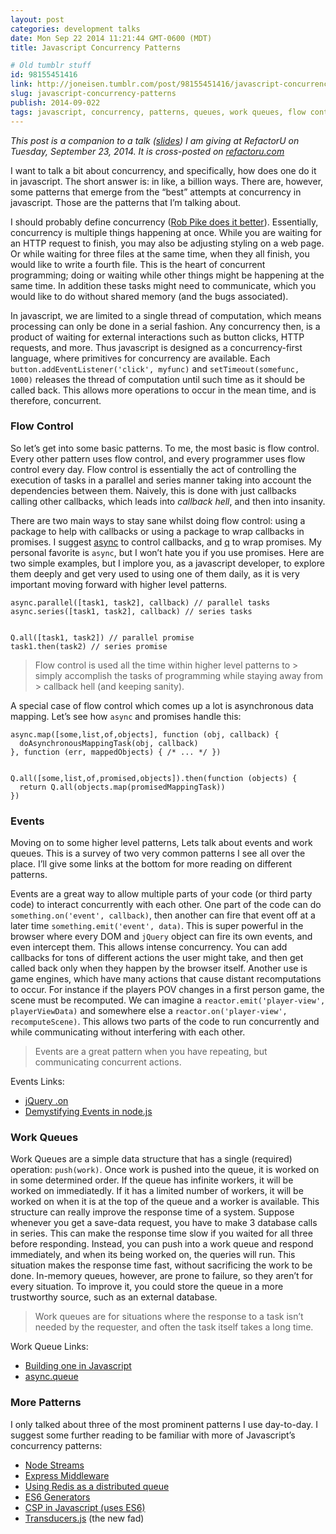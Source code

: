 ```yaml
---
layout: post
categories: development talks
date: Mon Sep 22 2014 11:21:44 GMT-0600 (MDT)
title: Javascript Concurrency Patterns

# Old tumblr stuff
id: 98155451416
link: http://joneisen.tumblr.com/post/98155451416/javascript-concurrency-patterns
slug: javascript-concurrency-patterns
publish: 2014-09-022
tags: javascript, concurrency, patterns, queues, work queues, flow control, async, promises, events
---
```



*This post is a companion to a talk ([slides](http://talks.joneisen.me/presentation-javascript-concurrency-patterns/refactoru-9-23-2014.slide)) I am giving at RefactorU on Tuesday, September 23, 2014. It is cross-posted on [refactoru.com](http://blog.refactoru.com/javascript-concurrency-patterns/)*

I want to talk a bit about concurrency, and specifically, how does one do it in javascript. The short answer is: in like, a billion ways. There are, however, some patterns that emerge from the “best” attempts at concurrency in javascript. Those are the patterns that I’m talking about.

I should probably define concurrency ([Rob Pike does it better](https://talks.golang.org/2012/concurrency.slide#1)). Essentially, concurrency is multiple things happening at once. While you are waiting for an HTTP request to finish, you may also be adjusting styling on a web page. Or while waiting for three files at the same time, when they all finish, you would like to write a fourth file. This is the heart of concurrent programming; doing or waiting while other things might be happening at the same time. In addition these tasks might need to communicate, which you would like to do without shared memory (and the bugs associated).

In javascript, we are limited to a single thread of computation, which means processing can only be done in a serial fashion. Any concurrency then, is a product of waiting for external interactions such as button clicks, HTTP requests, and more. Thus javascript is designed as a concurrency-first language, where primitives for concurrency are available. Each `button.addEventListener('click', myfunc)` and `setTimeout(somefunc, 1000)` releases the thread of computation until such time as it should be called back. This allows more operations to occur in the mean time, and is therefore, concurrent.

### Flow Control

So let’s get into some basic patterns. To me, the most basic is flow control. Every other pattern uses flow control, and every programmer uses flow control every day. Flow control is essentially the act of controlling the execution of tasks in a parallel and series manner taking into account the dependencies between them. Naively, this is done with just callbacks calling other callbacks, which leads into *callback hell*, and then into insanity.

There are two main ways to stay sane whilst doing flow control: using a package to help with callbacks or using a package to wrap callbacks in promises. I suggest [async](http://npmjs.org/package/async) to control callbacks, and [q](http://npmjs.org/package/q) to wrap promises. My personal favorite is `async`, but I won’t hate you if you use promises. Here are two simple examples, but I implore you, as a javascript developer, to explore them deeply and get very used to using one of them daily, as it is very important moving forward with higher level patterns.

    async.parallel([task1, task2], callback) // parallel tasks
    async.series([task1, task2], callback) // series tasks


    Q.all([task1, task2]) // parallel promise
    task1.then(task2) // series promise

> Flow control is used all the time within higher level patterns to > simply accomplish the tasks of programming while staying away from > callback hell (and keeping sanity).

A special case of flow control which comes up a lot is asynchronous data mapping. Let’s see how `async` and promises handle this:

    async.map([some,list,of,objects], function (obj, callback) {
      doAsynchronousMappingTask(obj, callback)
    }, function (err, mappedObjects) { /* ... */ })


    Q.all([some,list,of,promised,objects]).then(function (objects) {
      return Q.all(objects.map(promisedMappingTask))
    })

### Events

Moving on to some higher level patterns, Lets talk about events and work queues. This is a survey of two very common patterns I see all over the place. I’ll give some links at the bottom for more reading on different patterns.

Events are a great way to allow multiple parts of your code (or third party code) to interact concurrently with each other. One part of the code can do `something.on('event', callback)`, then another can fire that event off at a later time `something.emit('event', data)`. This is super powerful in the browser where every DOM and `jQuery` object can fire its own events, and even intercept them. This allows intense concurrency. You can add callbacks for tons of different actions the user might take, and then get called back only when they happen by the browser itself. Another use is game engines, which have many actions that cause distant recomputations to occur. For instance if the players POV changes in a first person game, the scene must be recomputed. We can imagine a `reactor.emit('player-view', playerViewData)` and somewhere else a `reactor.on('player-view', recomputeScene)`. This allows two parts of the code to run concurrently and while communicating without interfering with each other.

> Events are a great pattern when you have repeating, but communicating
> concurrent actions.

Events Links:

-   [jQuery .on](http://api.jquery.com/on/)
-   [Demystifying Events in
    node.js](http://howtonode.org/demystifying-events-in-node)

### Work Queues

Work Queues are a simple data structure that has a single (required) operation: `push(work)`. Once work is pushed into the queue, it is worked on in some determined order. If the queue has infinite workers,
it will be worked on immediatedly. If it has a limited number of workers, it will be worked on when it is at the top of the queue and a worker is available. This structure can really improve the response time
of a system. Suppose whenever you get a save-data request, you have to
make 3 database calls in series. This can make the response time slow if
you waited for all three before responding. Instead, you can push into a
work queue and respond immediately, and when its being worked on, the queries will run. This situation makes the response time fast, without sacrificing the work to be done. In-memory queues, however, are prone to failure, so they aren’t for every situation. To improve it, you could store the queue in a more trustworthy source, such as an external database.

> Work queues are for situations where the response to a task isn’t
> needed by the requester, and often the task itself takes a long time.

Work Queue Links:

-   [Building one in Javascript](http://howtonode.org/tasks-and-prompts)
-   [async.queue](https://github.com/caolan/async#queue)

### More Patterns

I only talked about three of the most prominent patterns I use day-to-day. I suggest some further reading to be familiar with more of Javascript’s concurrency patterns:

-   [Node Streams](https://github.com/substack/stream-handbook)
-   [Express
    Middleware](https://blog.safaribooksonline.com/2014/03/10/express-js-middleware-demystified/)
-   [Using Redis as a distributed
    queue](https://github.com/Rafflecopter/node-relyq)
-   [ES6
    Generators](https://developer.mozilla.org/en-US/docs/Web/JavaScript/Reference/Statements/function*)
-   [CSP in Javascript (uses
    ES6)](http://jlongster.com/Taming-the-Asynchronous-Beast-with-CSP-in-JavaScript)
-   [Transducers.js](http://jlongster.com/Transducers.js--A-JavaScript-Library-for-Transformation-of-Data)
    (the new fad)


